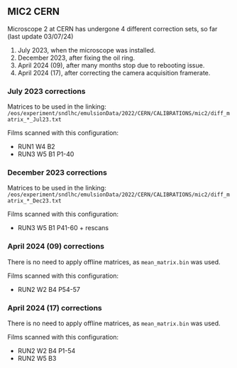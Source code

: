## MIC2 CERN
Microscope 2 at CERN has undergone 4 different correction sets, so far (last update 03/07/24)
1. July 2023, when the microscope was installed.
2. December 2023, after fixing the oil ring.
3. April 2024 (09), after many months stop due to rebooting issue.
4. April 2024 (17), after correcting the camera acquisition framerate.

### July 2023 corrections
Matrices to be used in the linking:
`/eos/experiment/sndlhc/emulsionData/2022/CERN/CALIBRATIONS/mic2/diff_matrix_*_Jul23.txt`

Films scanned with this configuration:
- RUN1 W4 B2
- RUN3 W5 B1 P1-40

### December 2023 corrections
Matrices to be used in the linking:
`/eos/experiment/sndlhc/emulsionData/2022/CERN/CALIBRATIONS/mic2/diff_matrix_*_Dec23.txt`

Films scanned with this configuration:
- RUN3 W5 B1 P41-60 + rescans

### April 2024 (09) corrections 
There is no need to apply offline matrices, as `mean_matrix.bin` was used.

Films scanned with this configuration:
- RUN2 W2 B4 P54-57

### April 2024 (17) corrections 
There is no need to apply offline matrices, as `mean_matrix.bin` was used.

Films scanned with this configuration:
- RUN2 W2 B4 P1-54
- RUN2 W5 B3

